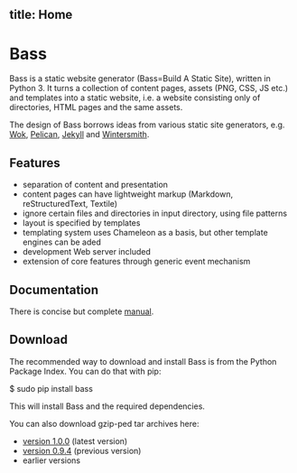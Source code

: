 title: Home
---
Bass
====

Bass is a static website generator (Bass=Build A Static Site), written in
Python 3. It turns a collection of content pages, assets (PNG, CSS, JS etc.)
and templates into a static website, i.e. a website consisting only of
directories, HTML pages and the same assets.

The design of Bass borrows ideas from various static site generators, e.g.
[Wok][wok], [Pelican][pelican], [Jekyll][jekyll] and [Wintersmith][wintersmith].

Features
--------

- separation of content and presentation
- content pages can have lightweight markup (Markdown, reStructuredText, Textile)
- ignore certain files and directories in input directory, using file patterns
- layout is specified by templates
- templating system uses Chameleon as a basis, but other template engines can be aded
- development Web server included
- extension of core features through generic event mechanism

[wok]: https://github.com/mythmon/wok
[static]: https://www.staticgen.com/
[wintersmith]: https://github.com/jnordberg/wintersmith
[pelican]: https://github.com/getpelican/pelican
[jekyll]: http://jekyllrb.com/

Documentation
-------------
There is concise but complete [manual](/bass/manual.html).

Download
--------

The recommended way to download and install Bass is from the Python Package Index.
You can do that with pip:

$ sudo pip install bass

This will install Bass and the required dependencies.

You can also download gzip-ped tar archives here:

- [version 1.0.0](/bass/download/bass-1.0.0.tar.gz) (latest version)
- [version 0.9.4](/bass/download/bass-0.9.4.tar.gz) (previous version)
- earlier versions
